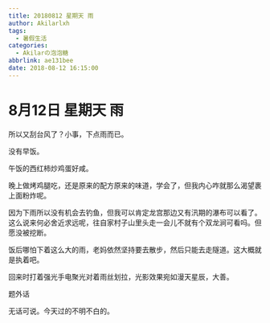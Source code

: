 ```yaml
---
title: 20180812 星期天 雨
author: Akilarlxh
tags:
  - 暑假生活
categories:
  - Akilarの泡泡糖
abbrlink: ae131bee
date: 2018-08-12 16:15:00
---
```

# 8月12日 星期天 雨

所以又刮台风了？小事，下点雨而已。

没有早饭。

午饭的西红柿炒鸡蛋好咸。

晚上做烤鸡腿吃，还是原来的配方原来的味道，学会了，但我内心咋就那么渴望裹上面粉炸呢。

因为下雨所以没有机会去钓鱼，但我可以肯定龙宫那边又有汛期的瀑布可以看了。这么说来何必舍近求远呢，往自家村子山里头走一会儿不就有个双龙涧可看吗。但愿没被挖断。

饭后哪怕下着这么大的雨，老妈依然坚持要去散步，然后只能去走隧道。这大概就是执着吧。

回来时打着强光手电聚光对着雨丝划拉，光影效果宛如漫天星辰，大善。

题外话

无话可说。今天过的不明不白的。